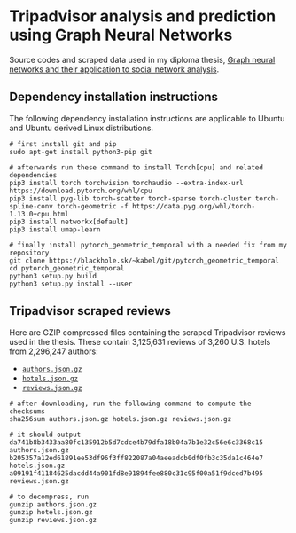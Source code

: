 # Tripadvisor analysis and prediction using Graph Neural Networks

Source codes and scraped data used in my diploma thesis,
[Graph neural networks and their application to social network analysis](https://github.com/elkablo/gnn-social-tripadvisor/releases/download/v1.0/thesis.pdf).

## Dependency installation instructions

The following dependency installation instructions are applicable to Ubuntu and Ubuntu derived Linux distributions.

```
# first install git and pip
sudo apt-get install python3-pip git

# afterwards run these command to install Torch[cpu] and related dependencies
pip3 install torch torchvision torchaudio --extra-index-url https://download.pytorch.org/whl/cpu
pip3 install pyg-lib torch-scatter torch-sparse torch-cluster torch-spline-conv torch-geometric -f https://data.pyg.org/whl/torch-1.13.0+cpu.html
pip3 install networkx[default]
pip3 install umap-learn

# finally install pytorch_geometric_temporal with a needed fix from my repository
git clone https://blackhole.sk/~kabel/git/pytorch_geometric_temporal
cd pytorch_geometric_temporal
python3 setup.py build
python3 setup.py install --user
```

## Tripadvisor scraped reviews

Here are GZIP compressed files containing the scraped Tripadvisor reviews used in the thesis.
These contain 3,125,631 reviews of 3,260 U.S. hotels from 2,296,247 authors:

* [`authors.json.gz`](https://github.com/elkablo/gnn-social-tripadvisor/releases/download/v1.0/authors.json.gz)
* [`hotels.json.gz`](https://github.com/elkablo/gnn-social-tripadvisor/releases/download/v1.0/hotels.json.gz)
* [`reviews.json.gz`](https://github.com/elkablo/gnn-social-tripadvisor/releases/download/v1.0/reviews.json.gz)

```
# after downloading, run the following command to compute the checksums
sha256sum authors.json.gz hotels.json.gz reviews.json.gz

# it should output
da741b8b3433aa80fc135912b5d7cdce4b79dfa18b04a7b1e32c56e6c3368c15  authors.json.gz
b205357a12ed61891ee53df96f3ff822087a04aeeadcb0df0fb3c35da1c464e7  hotels.json.gz
a09191f41184625dacdd44a901fd8e91894fee880c31c95f00a51f9dced7b495  reviews.json.gz

# to decompress, run
gunzip authors.json.gz
gunzip hotels.json.gz
gunzip reviews.json.gz
```
